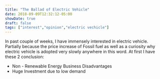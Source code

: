 ```yaml
---
title: "The Ballad of Electric Vehicle"
date: 2018-09-09T12:32:12-05:00
showDate: true
draft: false
tags: ["interest","opinion","electric vechicle"]
---
```


In past couple of weeks, I have immensely interested in electric vehicle. Partially because the price increase of Fossil fuel as well as a curiosity why electric vehicle is adopted very slowly anywhere in this word. At first I have these 2 conclusion:

* Non - Renewable Energy Business Disadvantages
* Huge Investment due to low demand